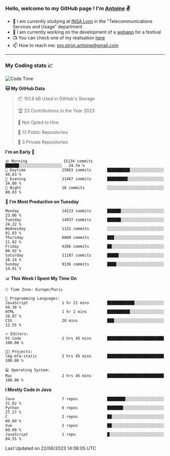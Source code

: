 ### Hello, welcome to my GitHub page ! I'm [Antoine](https://github.com/AntoinePiron) ✌️

- 🌱 I am currently studying at [INSA Lyon](https://www.insa-lyon.fr) in the "Telecommunications Services and Usage" department
- 🔭 I am currently working on the development of a [webapp](https://github.com/24HeuresINSA/Overbookd) for a festival
- 📺 You can check one of my realisation [here](https://astustc.fr)
- 📫 How to reach me: [pro.piron.antoine@gmail.com](mailto:pro.piron.antoine@gmail.com)

---

### My Coding stats 📈
<!--START_SECTION:waka-->
![Code Time](http://img.shields.io/badge/Code%20Time-159%20hrs%208%20mins-blue)

**🐱 My GitHub Data** 

> 📦 101.8 kB Used in GitHub's Storage 
 > 
> 🏆 23 Contributions in the Year 2023
 > 
> 🚫 Not Opted to Hire
 > 
> 📜 13 Public Repositories 
 > 
> 🔑 3 Private Repositories 
 > 
**I'm an Early 🐤** 

```text
🌞 Morning                15134 commits       ██████░░░░░░░░░░░░░░░░░░░   24.54 % 
🌆 Daytime                25063 commits       ██████████░░░░░░░░░░░░░░░   40.63 % 
🌃 Evening                21467 commits       █████████░░░░░░░░░░░░░░░░   34.80 % 
🌙 Night                  16 commits          ░░░░░░░░░░░░░░░░░░░░░░░░░   00.03 % 
```
📅 **I'm Most Productive on Tuesday** 

```text
Monday                   14223 commits       ██████░░░░░░░░░░░░░░░░░░░   23.06 % 
Tuesday                  14937 commits       ██████░░░░░░░░░░░░░░░░░░░   24.22 % 
Wednesday                1131 commits        ░░░░░░░░░░░░░░░░░░░░░░░░░   01.83 % 
Thursday                 6800 commits        ███░░░░░░░░░░░░░░░░░░░░░░   11.02 % 
Friday                   4266 commits        ██░░░░░░░░░░░░░░░░░░░░░░░   06.92 % 
Saturday                 11187 commits       █████░░░░░░░░░░░░░░░░░░░░   18.14 % 
Sunday                   9136 commits        ████░░░░░░░░░░░░░░░░░░░░░   14.81 % 
```


📊 **This Week I Spent My Time On** 

```text
🕑︎ Time Zone: Europe/Paris

💬 Programming Languages: 
JavaScript               1 hr 21 mins        ████████████░░░░░░░░░░░░░   49.38 % 
HTML                     1 hr 2 mins         ██████████░░░░░░░░░░░░░░░   38.07 % 
CSS                      20 mins             ███░░░░░░░░░░░░░░░░░░░░░░   12.55 % 

🔥 Editors: 
VS Code                  2 hrs 45 mins       █████████████████████████   100.00 % 

🐱‍💻 Projects: 
lmg-mfa-static           2 hrs 45 mins       █████████████████████████   100.00 % 

💻 Operating System: 
Mac                      2 hrs 45 mins       █████████████████████████   100.00 % 
```

**I Mostly Code in Java** 

```text
Java                     7 repos             ████████░░░░░░░░░░░░░░░░░   31.82 % 
Python                   6 repos             ███████░░░░░░░░░░░░░░░░░░   27.27 % 
C                        2 repos             ██░░░░░░░░░░░░░░░░░░░░░░░   09.09 % 
Vue                      2 repos             ██░░░░░░░░░░░░░░░░░░░░░░░   09.09 % 
JavaScript               1 repo              █░░░░░░░░░░░░░░░░░░░░░░░░   04.55 % 
```




 Last Updated on 22/06/2023 14:08:05 UTC
<!--END_SECTION:waka-->
